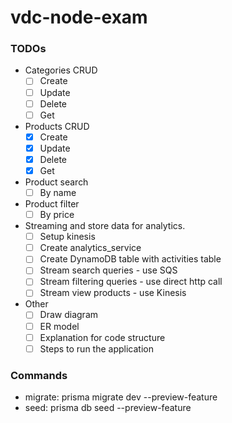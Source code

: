 # vdc-node-exam

### TODOs

- Categories CRUD
  - [ ] Create
  - [ ] Update
  - [ ] Delete
  - [ ] Get
- Products CRUD
  - [x] Create
  - [x] Update
  - [x] Delete
  - [x] Get
- Product search
  - [ ] By name
- Product filter
  - [ ] By price
- Streaming and store data for analytics.
  - [ ] Setup kinesis
  - [ ] Create analytics_service
  - [ ] Create DynamoDB table with activities table
  - [ ] Stream search queries - use SQS
  - [ ] Stream filtering queries - use direct http call
  - [ ] Stream view products - use Kinesis
- Other
  - [ ] Draw diagram
  - [ ] ER model
  - [ ] Explanation for code structure
  - [ ] Steps to run the application

### Commands

- migrate: prisma migrate dev --preview-feature
- seed: prisma db seed --preview-feature
